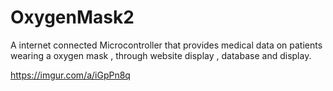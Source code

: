 # OxygenMask2
A internet connected Microcontroller that provides medical data on patients wearing a oxygen mask , through website display , database and display. 


https://imgur.com/a/iGpPn8q
